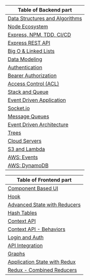 Table of Backend part                                                                                                      | 
-----------------------------------------------------------------------------------------------------------------------|
[Data Structures and Algorithms](./DataStructuresAlgo.md)|
[Node Ecosystem](./class01a.md) |
[Express, NPM, TDD, CI/CD](./class01b.md) |
[Express REST API](./class03.md) |
[Big O & Linked Lists](./linked-list.md) |
[Data Modeling](./Modeling.md) |
[Authentication](./Authentication.md) |
[Bearer Authorization](./Authentication.md) |
[Access Control (ACL)](./ACL.md) |
[Stack and Queue](./stackandQueues) |
[Event Driven Application](./eventdrivenapplication.md) |
[Socket.io](./Socket.io.md) |
[Message Queues](./MessageQueues.md) |
[Event Driven Architecture](./EventDrivenArchitecture.md) |
[Trees](./trees.md) |
[Cloud Servers](./cloudServers.md) |
[S3 and Lambda](./cloudServers.md) |
[AWS: Events](./awsEvents.md) |
[AWS: DynamoDB](./AWSAPI.md) |

Table of Frontend part                                                                                                      | 
-----------------------------------------------------------------------------------------------------------------------|
[Component Based UI](./ComponentBasedUI.md)|
[Hook](./hook.md)|
[Advanced State with Reducers](./reducers.md)|
[Hash Tables](./hashTable.md)|
[Context API](./ContextAPI.md)|
[Context API - Behaviors](./ContextAPI-Behaviors.md)|
[Login and Auth](./LoginandAuth.md)|
[API Integration](./API-Integration.md)|
[Graphs](./Graphs.md)|
[Application State with Redux](./ApplicationStatewithRedux.md)|
[Redux - Combined Reducers](./Redux-combined-reducer.md)|

